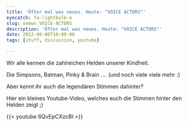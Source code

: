 ```yaml
---
title: 'Öfter mal was neues. Heute: "VOICE ACTORS"'
eyecatch: fa-lightbulb-o
slug: oemwn_VOICE-ACTORS
description: 'Öfter mal was neues. Heute: "VOICE ACTORS"'
date: 2012-06-06T10:00:00
tags: [stuff, discussion, youtube]

---
```



Wir alle kennen die zahlreichen Helden unserer Kindheit.

Die Simpsons, Batman, Pinky & Brain .... (und noch viele viele mehr :)

Aber kennt ihr auch die legendären Stimmen dahinter?

Hier ein kleines Youtube-Video, welches euch die Stimmen hinter den Helden zeigt ;)

{{< youtube 6QvEpCXzcBI >}}
